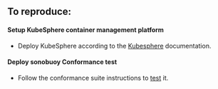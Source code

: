 ## To reproduce:
#### Setup KubeSphere container management platform
* Deploy KubeSphere according to the [Kubesphere](https://kubesphere.io/en/install) documentation.

#### Deploy sonobuoy Conformance test
* Follow the conformance suite instructions to [test](https://github.com/cncf/k8s-conformance/blob/master/instructions.md) it.